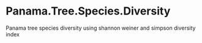 # Panama.Tree.Species.Diversity
 Panama tree species diversity using shannon weiner and simpson diversity index
